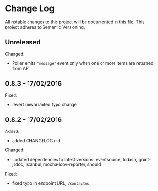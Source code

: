
# Change Log

All notable changes to this project will be documented in this file.
This project adheres to [Semantic Versioning](http://semver.org/).


## Unreleased

Changed:

* Poller emits `"message"` event only when one or more items are returned from API


## 0.8.3 - 17/02/2016

Fixed:

* revert unwarranted typo change


## 0.8.2 - 17/02/2016

Added:

* added CHANGELOG.md

Changed:

* updated dependencies to latest versions: eventsource, lodash, grunt-jsdoc,
  istanbul, mocha-lcov-reporter, should

Fixed:

* fixed typo in endpoint URL, `/contactus`

